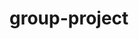 # group-project

<!DOCTYPE html>
<html>

<head>
    <meta charset="UTF-8">
    <title>Group project</title>
</head>

<body>

</body
</html>
